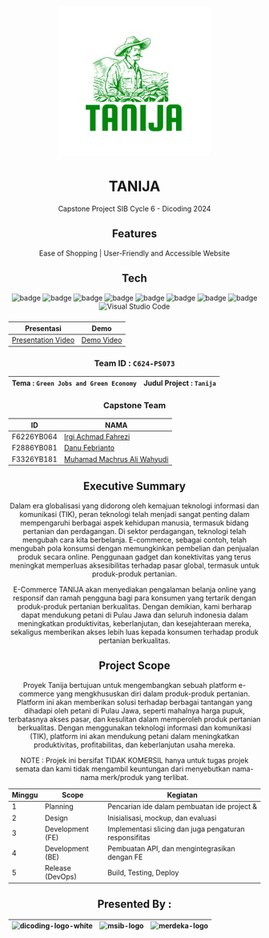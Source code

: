 <div align="center">
  
  <a href=""><img src="./src/assets/icons/logo-tanija.png" alt="icon" border="0" width="300px"></a>
  
# TANIJA
Capstone Project SIB Cycle 6 - Dicoding 2024

## Features

Ease of Shopping | User-Friendly and Accessible Website 

## Tech

![badge](https://img.shields.io/badge/PHP-AEB2D5?style=for-the-badge&logo=php&logoColor=white)
![badge](https://img.shields.io/badge/Node.js-43853D?style=for-the-badge&logo=node.js&logoColor=white)
![badge](https://img.shields.io/badge/JavaScript-F7DF1E?style=for-the-badge&logo=javascript&logoColor=black)
![badge](https://img.shields.io/badge/HTML5-E34F26?style=for-the-badge&logo=html5&logoColor=white)
![badge](https://img.shields.io/badge/CSS-1572B6?style=for-the-badge&logo=css3&logoColor=white)
![badge](https://img.shields.io/badge/Bootstrap-563D7C?style=for-the-badge&logo=bootstrap&logoColor=white)
![badge](https://img.shields.io/badge/mysql-f29111?style=for-the-badge&logo=mysql&logoColor=black)
![badge](https://img.shields.io/badge/eslint-3A33D1?style=for-the-badge&logo=eslint&logoColor=white)
![Visual Studio Code](https://img.shields.io/badge/Visual%20Studio%20Code-0078d7.svg?style=for-the-badge&logo=visual-studio-code&logoColor=white)

###

| Presentasi                                         | Demo                                       |
| -------------------------------------------------- | ------------------------------------------ |
| [Presentation Video](https://youtu.be/l8Y4mRo4hTM?si=KWTBm_zM4mBNZiw2) | [Demo Video]() |

### Team ID : `C624-PS073`

| Tema : `Green Jobs and Green Economy` | Judul Project : `Tanija` |
| ------------------------ | --------------------------------------- |

### Capstone Team

| ID        | NAMA                                                                       |
| --------- | ------------------------------------------------------------------         |
| F6226YB064 | [Irgi Achmad Fahrezi](https://github.com/IrgiAchmadFahrezi)               |
| F2886YB081 | [Danu Febrianto](https://github.com/Dafr1502)                             |
| F3326YB181 | [Muhamad Machrus Ali Wahyudi](https://github.com/machrusaw)               |

## Executive Summary

Dalam era globalisasi yang didorong oleh kemajuan teknologi informasi dan komunikasi (TIK), peran teknologi telah menjadi sangat penting dalam mempengaruhi berbagai aspek kehidupan manusia, termasuk bidang pertanian dan perdagangan. Di sektor perdagangan, teknologi telah mengubah cara kita berbelanja. E-commerce, sebagai contoh, telah mengubah pola konsumsi dengan memungkinkan pembelian dan penjualan produk secara online. Penggunaan gadget dan konektivitas yang terus meningkat memperluas aksesibilitas terhadap pasar global, termasuk untuk produk-produk pertanian.

E-Commerce TANIJA akan menyediakan pengalaman belanja online yang responsif dan ramah pengguna
bagi para konsumen yang tertarik dengan produk-produk pertanian berkualitas. Dengan demikian, kami
berharap dapat mendukung petani di Pulau Jawa dan seluruh indonesia dalam meningkatkan produktivitas,
keberlanjutan, dan kesejahteraan mereka, sekaligus memberikan akses lebih luas kepada konsumen terhadap
produk pertanian berkualitas.

## Project Scope

Proyek Tanija bertujuan untuk mengembangkan sebuah platform e-commerce yang mengkhususkan diri dalam produk-produk
pertanian. Platform ini akan memberikan solusi terhadap berbagai tantangan yang dihadapi oleh petani di Pulau Jawa, seperti
mahalnya harga pupuk, terbatasnya akses pasar, dan kesulitan dalam memperoleh produk pertanian berkualitas. Dengan
menggunakan teknologi informasi dan komunikasi (TIK), platform ini akan mendukung petani dalam meningkatkan produktivitas,
profitabilitas, dan keberlanjutan usaha mereka.

NOTE : Projek ini bersifat TIDAK KOMERSIL hanya untuk tugas projek semata dan kami tidak mengambil keuntungan dari menyebutkan nama-nama merk/produk yang terlibat.

</div>

<div align="center">


| Minggu | Scope             | Kegiatan                                                                |
| ------ | ------------      | -------------------------------------------------------------------     |
| 1      | Planning          | Pencarian ide dalam pembuatan ide project &                             |
| 2      | Design            | Inisialisasi, mockup, dan evaluasi                                      |
| 3      | Development (FE)  | Implementasi slicing dan juga pengaturan responsifitas                  |
| 4      | Development (BE)  | Pembuatan API, dan mengintegrasikan dengan FE        |
| 5      | Release (DevOps)          | Build, Testing, Deploy                                     |


## Presented By :

| <img src="https://images.tokopedia.net/img/FZfiOH/2021/6/11/20464998-9916-4493-b26d-42300122eb4e.png" height="50" alt="dicoding-logo-white" border="0"> | <img src="https://osccdn.medcom.id/images/content/2022/12/26/3b8ba6c76ee89a504d183fc531ed76f8.png" height="150" alt="msib-logo" border="0"> | <img src="https://i.ibb.co/LRVcmvB/merdeka-logo.png" height="100" alt="merdeka-logo" border="0"> |
| ------------------------------------------------------------------------------------------------------------- | ------------------------------------------------------------------------------------------ | ------------------------------------------------------------------------------------------------ |

  </div>
